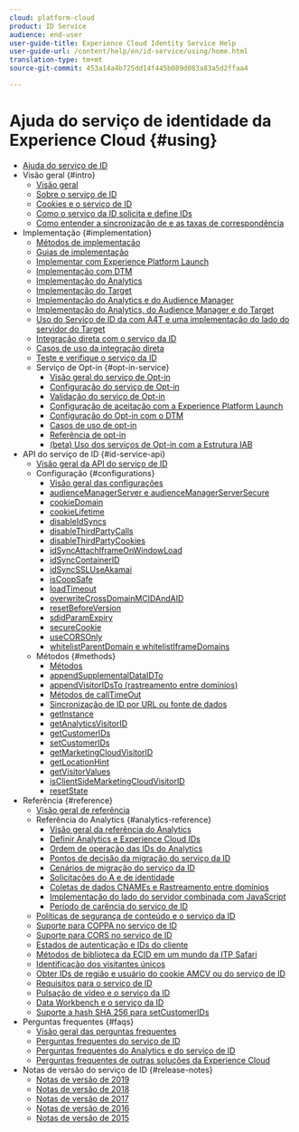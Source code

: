 ```yaml
---
cloud: platform-cloud
product: ID Service
audience: end-user
user-guide-title: Experience Cloud Identity Service Help
user-guide-url: /content/help/en/id-service/using/home.html
translation-type: tm+mt
source-git-commit: 453a14a4b725dd14f445b089d083a83a5d2ffaa4

---
```



# Ajuda do serviço de identidade da Experience Cloud {#using}

+ [Ajuda do serviço de ID](home.md)
+ Visão geral {#intro}
   + [Visão geral](introduction/overview.md)
   + [Sobre o serviço de ID](introduction/about-id-service.md)
   + [Cookies e o serviço de ID](introduction/cookies.md)
   + [Como o serviço da ID solicita e define IDs](introduction/id-request.md)
   + [Como entender a sincronização de e as taxas de correspondência](introduction/match-rates.md)
+ Implementação {#implementation}
   + [Métodos de implementação](implementation-guides/implementation-methods.md)
   + [Guias de implementação](implementation-guides/implementation-guides.md)
   + [Implementar com Experience Platform Launch](implementation-guides/ecid-implement-with-launch.md)
   + [Implementação com DTM](implementation-guides/standard.md)
   + [Implementação do Analytics](implementation-guides/setup-analytics.md)
   + [Implementação do Target](implementation-guides/setup-target.md)
   + [Implementação do Analytics e do Audience Manager](implementation-guides/setup-aam-analytics.md)
   + [Implementação do Analytics, do Audience Manager e do Target](implementation-guides/setup-aam-analytics-target.md)
   + [Uso do Serviço de ID da com A4T e uma implementação do lado do servidor do Target](implementation-guides/ecid-a4t-target.md)
   + [Integração direta com o serviço da ID](implementation-guides/direct-integration.md)
   + [Casos de uso da integração direta](implementation-guides/direct-integration-examples.md)
   + [Teste e verifique o serviço da ID](implementation-guides/test-verify.md)
   + Serviço de Opt-in {#opt-in-service}
      + [Visão geral do serviço de Opt-in](implementation-guides/opt-in-service/optin-overview.md)
      + [Configuração do serviço de Opt-in](implementation-guides/opt-in-service/getting-started.md)
      + [Validação do serviço de Opt-in](implementation-guides/opt-in-service/testing-optin-and-iab-plugin.md)
      + [Configuração de aceitação com a Experience Platform Launch](implementation-guides/opt-in-service/launch.md)
      + [Configuração do Opt-in com o DTM](implementation-guides/opt-in-service/optin-dtm.md)
      + [Casos de uso de opt-in](implementation-guides/opt-in-service/use-cases.md)
      + [Referência de opt-in](implementation-guides/opt-in-service/api.md)
      + [(beta) Uso dos serviços de Opt-in com a Estrutura IAB](implementation-guides/opt-in-service/iab.md)
+ API do serviço de ID {#id-service-api}
   + [Visão geral da API do serviço de ID](library/library.md)
   + Configuração {#configurations}
      + [Visão geral das configurações](library/function-vars/function-vars.md)
      + [audienceManagerServer e audienceManagerServerSecure](library/function-vars/subdomain-config.md)
      + [cookieDomain](library/function-vars/cookiedomain.md)
      + [cookieLifetime](library/function-vars/cookielifetime.md)
      + [disableIdSyncs](library/function-vars/disableidsync.md)
      + [disableThirdPartyCalls](library/function-vars/disablethirdpartycalls.md)
      + [disableThirdPartyCookies](library/function-vars/disable-cookies.md)
      + [idSyncAttachIframeOnWindowLoad](library/function-vars/idsyncattachiframeonwindowload.md)
      + [idSyncContainerID](library/function-vars/idsyncontainerid.md)
      + [idSyncSSLUseAkamai](library/function-vars/idsyncssluseakamai.md)
      + [isCoopSafe](library/function-vars/coopsafe.md)
      + [loadTimeout](library/function-vars/loadtimeout.md)
      + [overwriteCrossDomainMCIDAndAID](library/function-vars/overwrite-visitor-id.md)
      + [resetBeforeVersion](library/function-vars/resetbeforeversion.md)
      + [sdidParamExpiry](library/function-vars/sdidparamexpiry.md)
      + [secureCookie](library/function-vars/securecookie.md)
      + [useCORSOnly](library/function-vars/use-cors-only.md)
      + [whitelistParentDomain e whitelistIframeDomains](library/function-vars/whitelistdomain.md)
   + Métodos {#methods}
      + [Métodos](library/get-set/get-set.md)
      + [appendSupplementalDataIDTo](library/get-set/appendsupplementaldataidto.md)
      + [appendVisitorIDsTo (rastreamento entre domínios)](library/get-set/appendvisitorid.md)
      + [Métodos de callTimeOut](library/get-set/timeout-functions.md)
      + [Sincronização de ID por URL ou fonte de dados](library/get-set/idsync.md)
      + [getInstance](library/get-set/getinstance.md)
      + [getAnalyticsVisitorID](library/get-set/getanalyticsvisitorid.md)
      + [getCustomerIDs](library/get-set/getcustomerids.md)
      + [setCustomerIDs](library/get-set/setcustomerids.md)
      + [getMarketingCloudVisitorID](library/get-set/getmcvid.md)
      + [getLocationHint](library/get-set/getlocationhint.md)
      + [getVisitorValues](library/get-set/getvisitorvalues.md)
      + [isClientSideMarketingCloudVisitorID](library/get-set/client-side-id.md)
      + [resetState](library/get-set/resetstate.md)
+ Referência {#reference}
   + [Visão geral de referência](reference/reference.md)
   + Referência do Analytics {#analytics-reference}
      + [Visão geral da referência do Analytics](reference/analytics-reference/analytics-reference.md)
      + [Definir Analytics e Experience Cloud IDs](reference/analytics-reference/analytics-ids.md)
      + [Ordem de operação das IDs do Analytics](reference/analytics-reference/analytics-order-of-operations.md)
      + [Pontos de decisão da migração do serviço da ID](reference/analytics-reference/migration-decisions.md)
      + [Cenários de migração do serviço da ID](reference/analytics-reference/migration-scenarios.md)
      + [Solicitações do A e de identidade](reference/analytics-reference/legacy-analytics.md)
      + [Coletas de dados CNAMEs e Rastreamento entre domínios](reference/analytics-reference/cname.md)
      + [Implementação do lado do servidor combinada com JavaScript](reference/analytics-reference/server-side.md)
      + [Período de carência do serviço de ID](reference/analytics-reference/grace-period.md)
   + [Políticas de segurança de conteúdo e o serviço da ID](reference/csp.md)
   + [Suporte para COPPA no serviço de ID](reference/coppa.md)
   + [Suporte para CORS no serviço de ID](reference/cors.md)
   + [Estados de autenticação e IDs do cliente](reference/authenticated-state.md)
   + [Métodos de biblioteca da ECID em um mundo da ITP Safari](reference/ecid-library-methods.md)
   + [Identificação dos visitantes únicos](reference/unique-vis-method.md)
   + [Obter IDs de região e usuário do cookie AMCV ou do serviço de ID](reference/regions.md)
   + [Requisitos para o serviço de ID](reference/requirements.md)
   + [Pulsação de vídeo e o serviço da ID](reference/heartbeat.md)
   + [Data Workbench e o serviço da ID](reference/dwb.md)
   + [Suporte a hash SHA 256 para setCustomerIDs](reference/hashing-support.md)
+ Perguntas frequentes {#faqs}
   + [Visão geral das perguntas frequentes](faq-intro/faq-intro.md)
   + [Perguntas frequentes do serviço de ID](faq-intro/faq.md)
   + [Perguntas frequentes do Analytics e do serviço de ID](faq-intro/analytics-faq.md)
   + [Perguntas frequentes de outras soluções da Experience Cloud](faq-intro/other-faq.md)
+ Notas de versão do serviço de ID {#release-notes}
   + [Notas de versão de 2019](release-notes/release-notes.md)
   + [Notas de versão de 2018](release-notes/notes-2018.md)
   + [Notas de versão de 2017](release-notes/notes-2017.md)
   + [Notas de versão de 2016](release-notes/notes-2016.md)
   + [Notas de versão de 2015](release-notes/notes-2015.md)
